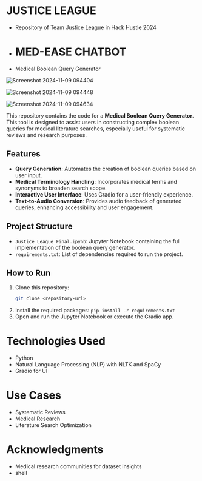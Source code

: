 # JUSTICE LEAGUE
- Repository of Team Justice League in Hack Hustle 2024
- # MED-EASE CHATBOT
- Medical Boolean Query Generator

![Screenshot 2024-11-09 094404](https://github.com/user-attachments/assets/a03bff59-c173-477f-ad61-5d33d852b61c)


![Screenshot 2024-11-09 094448](https://github.com/user-attachments/assets/f4de2d79-31ba-4605-a432-a5eafc308ede)



![Screenshot 2024-11-09 094634](https://github.com/user-attachments/assets/4f08bf94-4146-4b55-88c6-3f2423010354)


This repository contains the code for a **Medical Boolean Query Generator**. This tool is designed to assist users in constructing complex boolean queries for medical literature searches, especially useful for systematic reviews and research purposes.

## Features
- **Query Generation**: Automates the creation of boolean queries based on user input.
- **Medical Terminology Handling**: Incorporates medical terms and synonyms to broaden search scope.
- **Interactive User Interface**: Uses Gradio for a user-friendly experience.
- **Text-to-Audio Conversion**: Provides audio feedback of generated queries, enhancing accessibility and user engagement.  

## Project Structure
- `Justice_League_Final.ipynb`: Jupyter Notebook containing the full implementation of the boolean query generator.
- `requirements.txt`: List of dependencies required to run the project.

## How to Run
1. Clone this repository:
   ```bash
   git clone <repository-url>
2. Install the required packages:
`pip install -r requirements.txt`
3. Open and run the Jupyter Notebook or execute the Gradio app.
# Technologies Used  
- Python 
- Natural Language Processing (NLP) with NLTK and SpaCy  
- Gradio for UI  
# Use Cases   
- Systematic Reviews   
- Medical Research    
- Literature Search Optimization    
# Acknowledgments   
- Medical research communities for dataset insights
- shell

